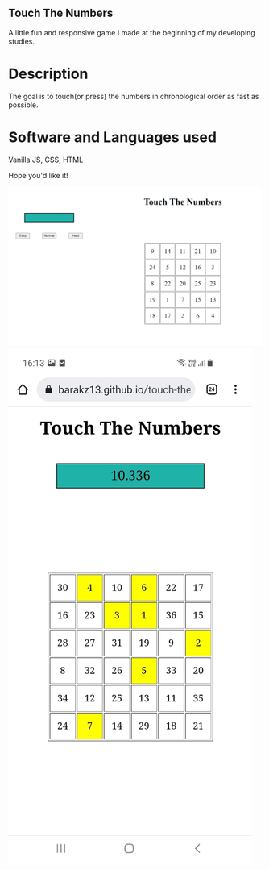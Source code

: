 ## Touch The Numbers

A little fun and responsive game I made at the beginning of my developing studies.

# Description
The goal is to touch(or press) the numbers in chronological order as fast as possible.

# Software and Languages used

Vanilla JS, CSS, HTML

Hope you'd like it!

![My Image](ttnfull.png)
![My Image](ttnmobile.jpeg)

